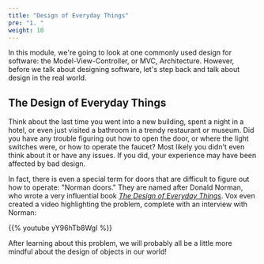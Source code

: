 ```yaml
---
title: "Design of Everyday Things"
pre: "1. "
weight: 10
---
```


In this module, we're going to look at one commonly used design for software: the Model-View-Controller, or MVC, Architecture. However, before we talk about designing software, let's step back and talk about design in the real world. 

## The Design of Everyday Things

Think about the last time you went into a new building, spent a night in a hotel, or even just visited a bathroom in a trendy restaurant or museum. Did you have any trouble figuring out how to open the door, or where the light switches were, or how to operate the faucet? Most likely you didn't even think about it or have any issues. If you did, your experience may have been affected by bad design. 

In fact, there is even a special term for doors that are difficult to figure out how to operate: "Norman doors." They are named after Donald Norman, who wrote a very influential book [_The Design of Everyday Things_](https://en.wikipedia.org/wiki/The_Design_of_Everyday_Things). Vox even created a video highlighting the problem, complete with an interview with Norman:

{{% youtube yY96hTb8WgI %}}

After learning about this problem, we will probably all be a little more mindful about the design of objects in our world!